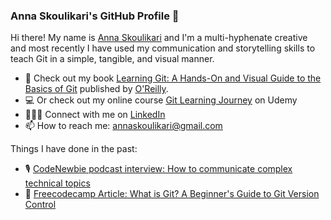### Anna Skoulikari's GitHub Profile 👋

Hi there! My name is [Anna Skoulikari](https://www.linkedin.com/in/annaskoulikari/) and I'm a multi-hyphenate creative and most recently I have used my communication and storytelling skills to teach Git in a simple, tangible, and visual manner. 

- 📖 Check out my book [Learning Git: A Hands-On and Visual Guide to the Basics of Git](https://www.amazon.com/Learning-Git-Hands-Visual-Basics/dp/1098133919/) published by [O'Reilly](https://learning.oreilly.com/library/view/learning-git/9781098133900/). 
-  💻 Or check out my online course [Git Learning Journey](https://www.udemy.com/course/git-learning-journey/?referralCode=3FA102A7FD43300B5BC2) on Udemy
- 🙋🏼‍♀️ Connect with me on [LinkedIn](https://www.linkedin.com/in/annaskoulikari/)
- 📫 How to reach me: [annaskoulikari@gmail.com](annaskoulikari@gmail.com)

Things I have done in the past:
-  🎙 [CodeNewbie podcast interview: How to communicate complex technical topics](https://www.codenewbie.org/podcast/how-to-communicate-complex-technical-topics)
-  📃 [Freecodecamp Article: What is Git? A Beginner's Guide to Git Version Control](https://www.freecodecamp.org/news/what-is-git-learn-git-version-control/)



<!--
**annaskoulikari/annaskoulikari** is a ✨ _special_ ✨ repository because its `README.md` (this file) appears on your GitHub profile.

Here are some ideas to get you started:

- 🔭 I’m currently working on ...
- 🌱 I’m currently learning ...
- 👯 I’m looking to collaborate on ...
- 🤔 I’m looking for help with ...
- 💬 Ask me about ...
- 📫 How to reach me: ...
- 😄 Pronouns: ...
- ⚡ Fun fact: ...
-->
